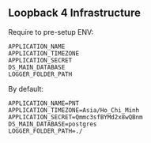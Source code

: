 ## Loopback 4 Infrastructure
Require to pre-setup ENV:
```env
APPLICATION_NAME
APPLICATION_TIMEZONE
APPLICATION_SECRET
DS_MAIN_DATABASE
LOGGER_FOLDER_PATH
```

By default:
```env
APPLICATION_NAME=PNT
APPLICATION_TIMEZONE=Asia/Ho_Chi_Minh
APPLICATION_SECRET=Qmmc3sfBYMd2x8wQBnm
DS_MAIN_DATABASE=postgres
LOGGER_FOLDER_PATH=./
```
